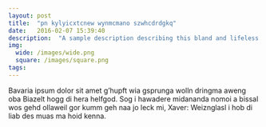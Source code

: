 ```yaml
---
layout: post
title:  "pn kylyicxtcnew wynmcmano szwhcdrdgkq"
date:   2016-02-07 15:39:40
description:  "A sample description describing this bland and lifeless randomly generated post"
img:
  wide: /images/wide.png
  square: /images/square.png
tags:
---
```

Bavaria ipsum dolor sit amet g’hupft wia gsprunga wolln dringma aweng oba Biazelt hogg di hera helfgod. Sog i hawadere midananda nomoi a bissal wos gehd ollaweil gor kumm geh naa jo leck mi, Xaver: Weiznglasl i hob di liab des muas ma hoid kenna.
